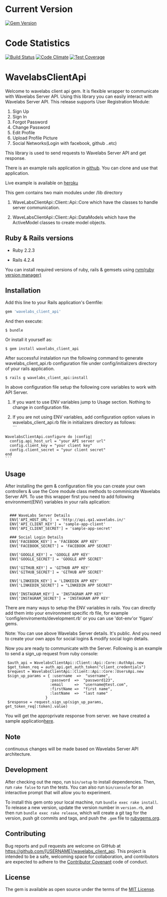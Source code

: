 
# Current Version
[![Gem Version](https://badge.fury.io/rb/wavelabs_client_api.svg)](https://badge.fury.io/rb/wavelabs_client_api)

# Code Statistics 
[![Build Status](https://travis-ci.org/nbostech/wavelabs-client-api.svg?branch=master)](https://travis-ci.org/nbostech/wavelabs-client-api)
[![Code Climate](https://codeclimate.com/github/nbostech/wavelabs-client-api/badges/gpa.svg)](https://codeclimate.com/github/nbostech/wavelabs-client-api)
[![Test Coverage](https://codeclimate.com/github/nbostech/wavelabs-client-api/badges/coverage.svg)](https://codeclimate.com/github/nbostech/wavelabs-client-api/coverage)



# WavelabsClientApi

Welcome to wavelabs client api gem. It is flexible wrapper to communicate with Wavelabs Server API. Using this library you can easily interact with Wavelabs Server API. This release supports User Registration Module:

  1. Sign Up
  2. Sign In
  3. Forgot Password
  4. Change Password
  5. Edit Profile
  6. Upload Profile Picture
  7. Social Networks(Login with facebook, github ..etc)

This library is used to send requests to Wavelabs Server API and get response.

There is an example rails application in [github](https://github.com/nbostech/wavelabs-rails-client-api). You can clone and use that application. 

Live example is available on [heroku](https://wavelabs-rails-client-api.herokuapp.com)

This gem contains two main modules under /lib directory

 1. WaveLabsClientApi::Client::Api::Core which have the classes to handle server communication.

 2. WaveLabsClientApi::Client::Api::DataModels which have the ActiveModel classes to create model objects.


## Ruby & Rails versions

 - Ruby 2.2.3
  
 - Rails 4.2.4

You can install required versions of ruby, rails & gemsets using [rvm(ruby version manager)](https://rvm.io/)


## Installation

Add this line to your Rails application's Gemfile:

```ruby
gem 'wavelabs_client_api'
```

And then execute:

    $ bundle

Or install it yourself as:

    $ gem install wavelabs_client_api

After successful instalation run the following command to generate wavelabs_client_api.rb configuration file under config/initializers directory of your rails application.

    $ rails g wavelabs_client_api:install

 In above configuration file setup the following core variables to work with API Server.

   1. If you want to use ENV variables jump to Usage section. Nothing to change in configuration file.

   2. If you are not using ENV variables, add configuration option values in wavelabs_client_api.rb file in initializers directory as follows:  
    ```

    WavelabsClientApi.configure do |config|
      config.api_host_url = "your API server url"
      config.client_key = "your client key"
      config.client_secret = "your client secret"
    end
    ```       


## Usage

 After installing the gem & configuration file you can create your own controllers & use the Core module class methods to comminicate Wavelabs Server API. To use this wrapper first you need to add following environment(ENV) variables in your rails aplication:
  ```

    ### WaveLabs Server Details 
    ENV['API_HOST_URL']  = 'http://api.qa1.wavelabs.in/'
    ENV['API_CLIENT_KEY'] = 'sample-app-client'
    ENV['API_CLIENT_SECRET'] = 'sample-app-secret' 
    
    ### Social Login Details
    ENV['FACEBOOK_KEY'] = 'FACEBOOK APP KEY'
    ENV['FACEBOOK_SECRET'] = 'FACEBOOK APP SECRET'

    ENV['GOOGLE_KEY'] = 'GOOGLE APP KEY'
    ENV['GOOGLE_SECRET'] = 'GOOGLE APP SECRET'

    ENV['GITHUB_KEY'] = 'GITHUB APP KEY'
    ENV['GITHUB_SECRET'] = 'GITHUB APP SECRET'

    ENV['LINKEDIN_KEY'] = 'LINKEDIN APP KEY'
    ENV['LINKEDIN_SECRET'] = "LINKEDIN APP SECRET"

    ENV['INSTAGRAM_KEY'] = 'INSTAGRAM APP KEY'
    ENV['INSTAGRAM_SECRET'] = 'INSTAGRAM APP KEY'
 ```

  There are many ways to setup the ENV variables in rails. You can directly add them into your environment specific rb file, for example 'config/enviroments/development.rb' or you can use 'dot-env'or 'figaro' gems.

  Note: You can use above Wavelabs Server details. It's public. And you need to create your own apps for social logins & modify social login details.

  Now you are ready to communicate with the Server. Following is an example to send a sign_up request from ruby console:

     $auth_api = WavelabsClientApi::Client::Api::Core::AuthApi.new
     $get_token_req = auth_api.get_auth_token("client_credentials")
     $request = WavelabsClientApi::Client::Api::Core::UsersApi.new
     $sign_up_params = { :username  =>  "username",
                        :password  =>  "password123",
                        :email     =>  "username@test.com",
                        :firstName =>  "first name",
                        :lastName  =>  "last name"
                      }
     $response = request.sign_up(sign_up_params, get_token_req[:token].value)

  You will get the approprivate response from server. we have created a sample application[here](https://github.com/nbostech/wavelabs-rails-client-api).
   
## Note
continuous changes will be made based on Wavelabs Server API architecture. 


## Development

After checking out the repo, run `bin/setup` to install dependencies. Then, run `rake false` to run the tests. You can also run `bin/console` for an interactive prompt that will allow you to experiment.

To install this gem onto your local machine, run `bundle exec rake install`. To release a new version, update the version number in `version.rb`, and then run `bundle exec rake release`, which will create a git tag for the version, push git commits and tags, and push the `.gem` file to [rubygems.org](https://rubygems.org).

## Contributing

Bug reports and pull requests are welcome on GitHub at https://github.com/[USERNAME]/wavelabs_client_api. This project is intended to be a safe, welcoming space for collaboration, and contributors are expected to adhere to the [Contributor Covenant](contributor-covenant.org) code of conduct.


## License

The gem is available as open source under the terms of the [MIT License](http://opensource.org/licenses/MIT).

